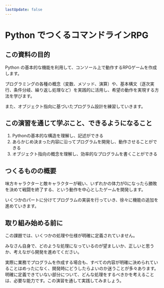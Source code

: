 ```yaml
---
lastUpdate: false
---
```


# Python でつくるコマンドラインRPG

## この資料の目的

Python の基本的な機能を利用して、コンソール上で動作するRPGゲームを作成します。  

プログラミングの各種の概念（変数、メソッド、演算）や、基本構文（逐次実行、条件分岐、繰り返し処理など）を実践的に活用し、希望の動作を実現する方法を学びます。  

また、オブジェクト指向に基づいたプログラム設計を練習していきます。

## この演習を通じて学ぶこと、できるようになること

1. Pythonの基本的な構造を理解し、記述ができる
2. あらかじめ決まった内容に沿ってプログラムを開発し、動作させることができる
3. オブジェクト指向の概念を理解し、効率的なプログラムを書くことができる

## つくるものの概要

味方キャラクターと敵キャラクターが戦い、いずれかの体力が0になったら勝敗を決めて戦闘を終了する、という動作を中心としたゲームを開発します。  

いくつかのパートに分けてプログラムの実装を行っていき、徐々に機能の追加を進めていきます。  

## 取り組み始める前に

この課題では、いくつかの処理や仕様が明確に定義されていません。  

みなさん自身で、どのような処理になっているのが望ましいか、正しいと思うか、考えながら開発を進めてください。

実際に業務でプログラムを作成する場合も、すべての内容が明確に決められていることはめったになく、開発時にどうしたらよいのか迷うことが多々あります。
明確に定義できていない部分について、どんな処理をするべきかを考えることは、必要な能力です。この演習を通して実践してみましょう。

